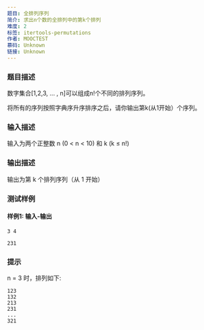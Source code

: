 ```yaml
---
题目: 全排列序列
简介: 求出n个数的全排列中的第k个排列
难度: 2
标签: itertools-permutations
作者: MOOCTEST
慕码: Unknown
链接: Unknown
---
```


### 题目描述

数字集合[1,2,3, ... , n]可以组成n!个不同的排列序列。

将所有的序列按照字典序升序排序之后，请你输出第k(从1开始）个序列。

### 输入描述

输入为两个正整数 n (0 < n < 10) 和 k (k ≤ n!)

### 输出描述

输出为第 k 个排列序列（从 1 开始）

### 测试样例

#### 样例1: 输入-输出

```
3 4
```

```
231
```

### 提示

n = 3 时，排列如下:

```
123
132
213
231
...
321
```